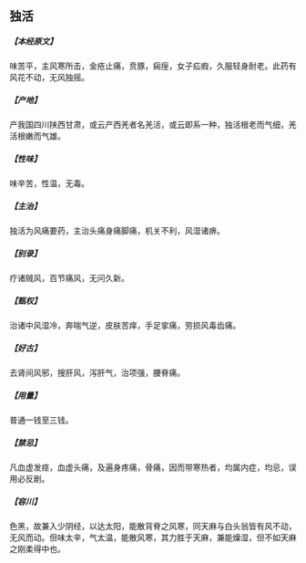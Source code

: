 ## 独活

##### 【本经原文】
味苦平，主风寒所击，金疮止痛，贲豚，痫痓，女子疝瘕，久服轻身耐老。此药有风花不动，无风独摇。
##### 【产地】
产我国四川陕西甘肃，或云产西羌者名羌活，或云即系一种，独活根老而气细，羌活根嫩而气雄。
##### 【性味】
味辛苦，性温，无毒。
##### 【主治】
独活为风痛要药，主治头痛身痛脚痛，机关不利，风湿诸痹。
##### 【别录】
疗诸贼风，百节痛风，无问久新。
##### 【甄权】
治诸中风湿冷，奔喘气逆，皮肤苦痒，手足挛痛，劳损风毒齿痛。
##### 【好古】
去肾间风邪，搜肝风，泻肝气，治项强，腰脊痛。
##### 【用量】
普通一钱至三钱。
##### 【禁忌】
凡血虚发痉，血虚头痛，及遍身疼痛，骨痛，因而带寒热者，均属内症，均忌，误用必反剧。
##### 【容川】
色黑，故兼入少阴经，以达太阳，能散背脊之风寒，同天麻与白头翁皆有风不动，无风而动。但味太辛，气太温，能散风寒，其力胜于天麻，兼能燥湿，但不如天麻之刚柔得中也。